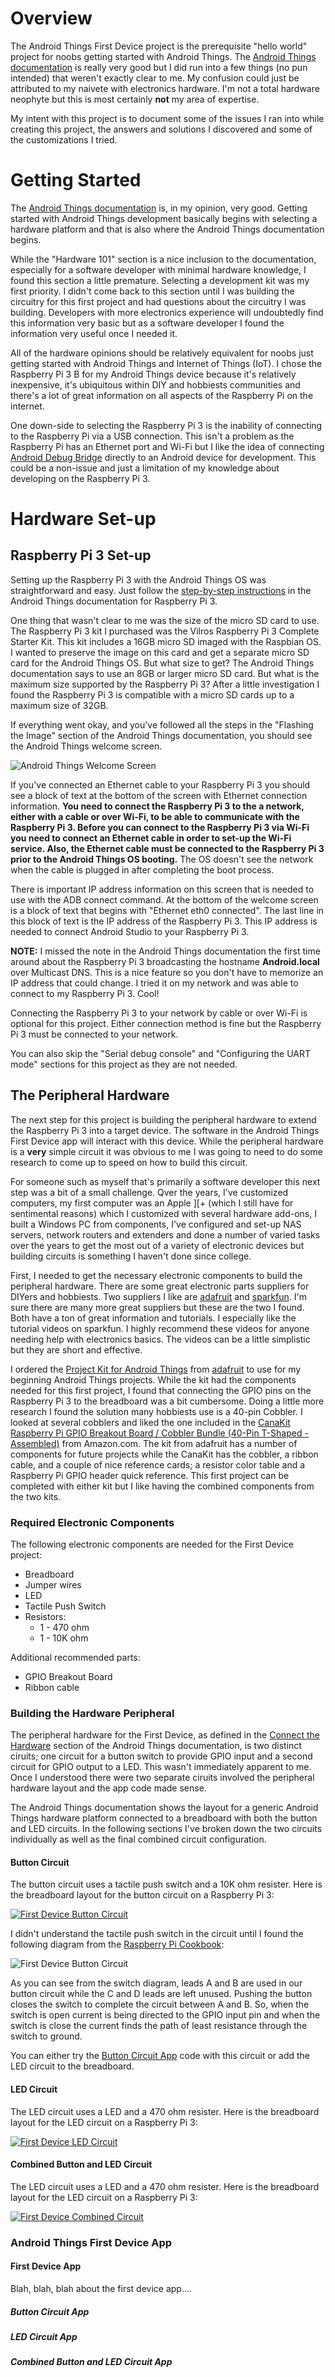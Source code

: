 # Overview

The Android Things First Device project is the prerequisite "hello world" project for noobs getting started with Android Things. The [Android Things documentation](https://developer.android.com/things) is really very good but I did run into a few things (no pun intended) that weren't exactly clear to me. My confusion could just be attributed to my naivete with electronics hardware. I'm not a total hardware neophyte but this is most certainly __not__ my area of expertise.

My intent with this project is to document some of the issues I ran into while creating this project, the answers and solutions I discovered and some of the customizations I tried.

# Getting Started

The [Android Things documentation](https://developer.android.com/things) is, in my opinion, very good. Getting started with Android Things development basically begins with selecting a hardware platform and that is also where the Android Things documentation begins.

While the "Hardware 101" section is a nice inclusion to the documentation, especially for a software developer with minimal hardware knowledge, I found this section a little premature. Selecting a development kit was my first priority. I didn't come back to this section until I was building the circuitry for this first project and had questions about the circuitry I was building. Developers with more electronics experience will undoubtedly find this information very basic but as a software developer I found the information very useful once I needed it.

All of the hardware opinions should be relatively equivalent for noobs just getting started with Android Things and Internet of Things (IoT). I chose the Raspberry Pi 3 B for my Android Things device because it's relatively inexpensive, it's ubiquitous within DIY and hobbiests communities and there's a lot of great information on all aspects of the Raspberry Pi on the internet.

One down-side to selecting the Raspberry Pi 3 is the inability of connecting to the Raspberry Pi via a USB connection. This isn't a problem as the Raspberry Pi has an Ethernet port and Wi-Fi but I like the idea of connecting [Android Debug Bridge](https://developer.android.com/studio/command-line/adb.html) directly to an Android device for development. This could be a non-issue and just a limitation of my knowledge about developing on the Raspberry Pi 3.

# Hardware Set-up

## Raspberry Pi 3 Set-up

Setting up the Raspberry Pi 3 with the Android Things OS was straightforward and easy. Just follow the [step-by-step instructions](https://developer.android.com/things/hardware/raspberrypi.html) in the Android Things documentation for Raspberry Pi 3.

One thing that wasn't clear to me was the size of the micro SD card to use. The Raspberry Pi 3 kit I purchased was the Vilros Raspberry Pi 3 Complete Starter Kit. This kit includes a 16GB micro SD imaged with the Raspbian OS. I wanted to preserve the image on this card and get a separate micro SD card for the Android Things OS. But what size to get? The Android Things documentation says to use an 8GB or larger micro SD card. But what is the maximum size supported by the Raspberry Pi 3? After a little investigation I found the Raspberry Pi 3 is compatible with a micro SD cards up to a maximum size of 32GB.

If everything went okay, and you've followed all the steps in the "Flashing the Image" section of the Android Things documentation, you should see the Android Things welcome screen.

![Android Things Welcome Screen](assets/images/androidthings_welcome_screenshot.png)

If you've connected an Ethernet cable to your Raspberry Pi 3 you should see a block of text at the bottom of the screen with Ethernet connection information. __You need to connect the Raspberry Pi 3 to the a network, either with a cable or over Wi-Fi, to be able to communicate with the Raspberry Pi 3. Before you can connect to the Raspberry Pi 3 via Wi-Fi you need to connect an Ethernet cable in order to set-up the Wi-Fi service. Also, the Ethernet cable must be connected to the Raspberry Pi 3 prior to the Android Things OS booting.__ The OS doesn't see the network when the cable is plugged in after completing the boot process.

There is important IP address information on this screen that is needed to use with the ADB connect command. At the bottom of the welcome screen is a block of text that begins with "Ethernet eth0 connected". The last line in this block of text is the IP address of the Raspberry Pi 3. This IP address is needed to connect Android Studio to your Raspberry Pi 3.

__NOTE:__ I missed the note in the Android Things documentation the first time around about the Raspberry Pi 3 broadcasting the hostname __Android.local__ over Multicast DNS. This is a nice feature so you don't have to memorize an IP address that could change. I tried it on my network and was able to connect to my Raspberry Pi 3. Cool!

Connecting the Raspberry Pi 3 to your network by cable or over Wi-Fi is optional for this project. Either connection method is fine but the Raspberry Pi 3 must be connected to your network.

You can also skip the "Serial debug console" and "Configuring the UART mode" sections for this project as they are not needed.

## The Peripheral Hardware

The next step for this project is building the peripheral hardware to extend the Raspberry Pi 3 into a target device. The software in the Android Things First Device app will interact with this device. While the peripheral hardware is a __very__ simple circuit it was obvious to me I was going to need to do some research to come up to speed on how to build this circuit.

For someone such as myself that's primarily a software developer this next step was a bit of a small challenge. Qver the years, I've customized computers, my first computer was an Apple ][+ (which I still have for sentimental reasons) which I customized with several hardware add-ons, I built a Windows PC from components, I've configured and set-up NAS servers, network routers and extenders and done a number of varied tasks over the years to get the most out of a variety of electronic devices but building circuits is something I haven't done since college.

First, I needed to get the necessary electronic components to build the peripheral hardware. There are some great electronic parts suppliers for DIYers and hobbiests. Two suppliers I like are [adafruit](https://adafruit.com) and [sparkfun](https://sparkfun.com). I'm sure there are many more great suppliers but these are the two I found. Both have a ton of great information and tutorials. I especially like the tutorial videos on sparkfun. I highly recommend these videos for anyone needing help with electronics basics. The videos can be a little simplistic but they are short and effective.

I ordered the [Project Kit for Android Things](https://adafruit.com/product/3227) from [adafruit](https://adafruit.com) to use for my beginning Android Things projects. While the kit had the components needed for this first project, I found that connecting the GPIO pins on the Raspberry Pi 3 to the breadboard was a bit cumbersome. Doing a little more research I found the solution many hobbiests use is a 40-pin Cobbler. I looked at several cobblers and liked the one included in the [CanaKit Raspberry Pi GPIO Breakout Board / Cobbler Bundle (40-Pin T-Shaped - Assembled)](https://www.amazon.com/gp/product/B011D06Y4G/ref=oh_aui_detailpage_o03_s00?ie=UTF8&psc=1) from Amazon.com. The kit from adafruit has a number of components for future projects while the CanaKit has the cobbler, a ribbon cable, and a couple of nice reference cards; a resistor color table and a Raspberry Pi GPIO header quick reference. This first project can be completed with either kit but I like having the combined components from the two kits.

### Required Electronic Components

The following electronic components are needed for the First Device project:

* Breadboard
* Jumper wires
* LED
* Tactile Push Switch
* Resistors:
   * 1 - 470 ohm
   * 1 - 10K ohm

Additional recommended parts:

* GPIO Breakout Board
* Ribbon cable

### Building the Hardware Peripheral

The peripheral hardware for the First Device, as defined in the [Connect the Hardware](https://developer.android.com/things/training/first-device/connect-hardware.html) section of the Android Things documentation, is two distinct ciruits; one circuit for a button switch to provide GPIO input and a second circuit for GPIO output to a LED. This wasn't immediately apparent to me. Once I understood there were two separate ciruits involved the peripheral hardware layout and the app code made sense.

The Android Things documentation shows the layout for a generic Android Things hardware platform connected to a breadboard with both the button and LED circuits. In the following sections I've broken down the two circuits individually as well as the final combined circuit configuration.

#### Button Circuit

The button circuit uses a tactile push switch and a 10K ohm resister. Here is the breadboard layout for the button circuit on a Raspberry Pi 3:

[![First Device Button Circuit](assets/images/FirstDevice_Button_small.png "Click to see larger image")](assets/images/FirstDevice_Button_large.png)

I didn't understand the tactile push switch in the circuit until I found the following diagram from the [Raspberry Pi Cookbook](http://razzpisampler.oreilly.com/ch07.html):

![First Device Button Circuit](assets/images/tactile_push_switch.png)

As you can see from the switch diagram, leads A and B are used in our button circuit while the C and D leads are left unused. Pushing the button closes the switch to complete the circuit between A and B. So, when the switch is open current is being directed to the GPIO input pin and when the switch is close the current finds the path of least resistance through the switch to ground.

You can either try the [Button Circuit App](#button-circuit-app) code with this circuit or add the LED circuit to the breadboard.

#### LED Circuit

The LED circuit uses a LED and a 470 ohm resister. Here is the breadboard layout for the LED circuit on a Raspberry Pi 3:

[![First Device LED Circuit](assets/images/FirstDevice_LED_small.png "Click to see larger image")](assets/images/FirstDevice_LED_large.png)


#### Combined Button and LED Circuit

The LED circuit uses a LED and a 470 ohm resister. Here is the breadboard layout for the LED circuit on a Raspberry Pi 3:

[![First Device Combined Circuit](assets/images/FirstDevice_Both_small.png "Click to see larger image")](assets/images/FirstDevice_Both_large.png)

### Android Things First Device App

#### First Device App <a id="first-device-app"></a>

Blah, blah, blah about the first device app....

##### Button Circuit App

##### LED Circuit App

##### Combined Button and LED Circuit App
